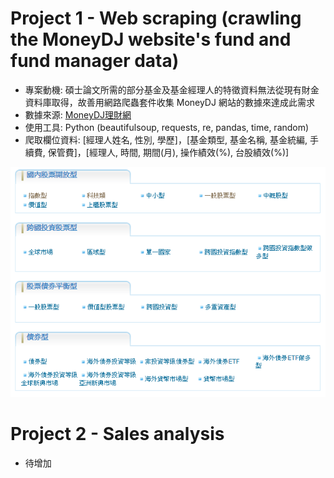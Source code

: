 # Project 1 - Web scraping (crawling the MoneyDJ website's fund and fund manager data)
- 專案動機: 碩士論文所需的部分基金及基金經理人的特徵資料無法從現有財金資料庫取得，故善用網路爬蟲套件收集 MoneyDJ 網站的數據來達成此需求
- 數據來源: [MoneyDJ理財網](https://www.moneydj.com/funddj/yb/YP301000.djhtm)
- 使用工具: Python (beautifulsoup, requests, re, pandas, time, random)
- 爬取欄位資料: [經理人姓名, 性別, 學歷]，[基金類型, 基金名稱, 基金統編, 手續費, 保管費]，[經理人, 時間, 期間(月), 操作績效(%), 台股績效(%)]

![基金類型](images/fund_category.png)

# Project 2 - Sales analysis
- 待增加
   
